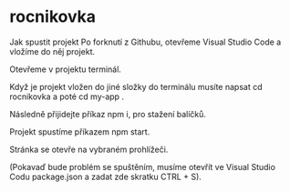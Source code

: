 # rocnikovka
Jak spustit projekt
Po forknutí z Githubu, otevřeme Visual Studio Code a vložíme do něj projekt.

Otevřeme v projektu terminál.

Když je projekt vložen do jiné složky do terminálu musíte napsat cd rocnikovka a poté cd my-app .

Následně přijidejte příkaz npm i, pro stažení balíčků.

Projekt spustíme příkazem npm start.

Stránka se otevře na vybraném prohlížeči.

(Pokavaď bude problém se spuštěním, musíme otevřít ve Visual Studio Codu package.json a zadat zde skratku CTRL + S).

